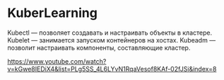 # KuberLearning

Kubectl — позволяет создавать и настраивать объекты в кластере.
Kubelet — занимается запуском контейнеров на хостах.
Kubeadm — позволит настраивать компоненты, составляющие кластер.


https://www.youtube.com/watch?v=kGwe8IEDiX4&list=PLg5SS_4L6LYvN1RqaVesof8KAf-02fJSi&index=8
